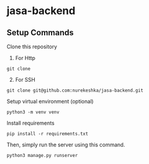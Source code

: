# jasa-backend
 
## Setup Commands
Clone this repository
1. For Http
```
git clone 
```
2. For SSH
```
git clone git@github.com:nurekeshka/jasa-backend.git
```

Setup virtual environment (optional)
```
python3 -m venv venv
```

Install requirements
```
pip install -r requirements.txt
```

Then, simply run the server using this command.
```
python3 manage.py runserver
```